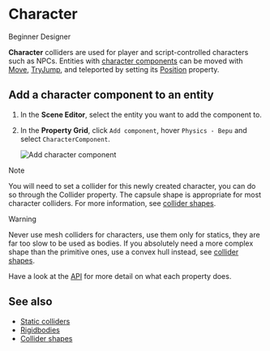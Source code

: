 # Character

<span class="badge text-bg-primary">Beginner</span>
<span class="badge text-bg-success">Designer</span>

**Character** colliders are used for player and script-controlled characters such as NPCs. Entities with [character components](xref:Stride.BepuPhysics.CharacterComponent) can be moved with [Move](xref:Stride.BepuPhysics.CharacterComponent.Move\(Stride.Core.Mathematics.Vector3\)), [TryJump](xref:Stride.BepuPhysics.CharacterComponent.TryJump), and teleported by setting its [Position](xref:Stride.BepuPhysics.BodyComponent.Position) property.

## Add a character component to an entity

1. In the **Scene Editor**, select the entity you want to add the component to.

2. In the **Property Grid**, click `Add component`, hover `Physics - Bepu` and select `CharacterComponent`.

    ![Add character component](media/add-character-component.png)

>[!Note]
> You will need to set a collider for this newly created character, you can do so through the Collider property. The capsule shape is appropriate for most character colliders. For more information, see [collider shapes](collider-shapes.md).

> [!WARNING]
> Never use mesh colliders for characters, use them only for statics, they are far too slow to be used as bodies. If you absolutely need a more complex shape than the primitive ones, use a convex hull instead, see [collider shapes](collider-shapes.md).

Have a look at the [API](xref:Stride.BepuPhysics.CharacterComponent) for more detail on what each property does.

## See also

* [Static colliders](static-colliders.md)
* [Rigidbodies](rigid-bodies.md)
* [Collider shapes](collider-shapes.md)